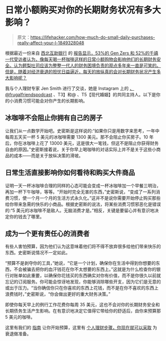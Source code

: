 # 日常小额购买对你的长期财务状况有多大影响？

> 原文：<https://lifehacker.com/how-much-do-small-daily-purchases-really-affect-your-l-1849328048>

根据最近一份来自 [西北互助银行](https://news.northwesternmutual.com/planning-and-progress-study-2022) 的 [报告显示，53%的 Gen Zers 和 52%的千禧一代受访者认为，像每天喝一杯咖啡这样的日常小额购物会影响他们的长期财务安全。认为鳄梨吐司应该为整整一代人的财务困境负责的观点多年来一直是可笑的。但是，随着对经济衰退的担忧日益逼近，每天的放纵真的会对长期财务状况产生多大影响呢？](https://news.northwesternmutual.com/2022-07-07-Study-Links-Financial-Discipline-to-Greater-Happiness-and-Better-Sleep) 



我与个人理财专家 Jen Smith 进行了交谈，她是 Instagram 上的 [、@frugalfriendspodcast](https://www.instagram.com/frugalfriendspodcast/) 、T3】和@ 、T5【现代婚姻】的共同主持人。以下是你的小消费习惯可能会对你产生的长期影响。

## 冰咖啡不会阻止你拥有自己的房子

让我们从一点数学开始吧。史密斯是这样说的:“如果你只是用数字来思考，一年中每周五天买一杯 5 美元的冰咖啡需要 1300 美元。那不会阻止你买房子。10 年后，你在冰咖啡上花了 13000 美元，这是很大一笔钱，但这不是阻止你获得财务自由的原因。”史密斯接着说，关于你早上喝咖啡的对话实际上并不是关于这些小商品的成本——而是关于放纵决策的滑坡。

## 日常生活直接影响你如何看待和购买大件商品

证明一天一杯冰咖啡合理的同样的心态可能会变成一杯冰咖啡加一个早餐三明治，再加一杯下午咖啡，等等。“开始时完全无害的东西，”史密斯说，“变成了一系列消费习惯，使一个月一个月的生活方式永久化。”这并不是说你需要开始停止购买那些给你带来急需的快乐的小商品。根据史密斯的说法，将某些消费习惯邪恶化是错误的:“5 美元的冰咖啡不是敌人。无脑消费才是。”相反，关键是要留心并有意识地决定你的钱去了哪里。

## 成为一个更有责任心的消费者

有些人害怕预算，因为他们认为这意味着他们将不得不放弃很多给他们带来快乐的东西。史密斯说情况不一定如此。

“预算不是剥夺你的工具，”她说，“它是一个计划，确保你在生活中得到你想要的东西，不会被骗去把你的血汗钱花在你不太想要的东西上。”这就是为什么检查你的银行对账单如此重要，以确保你花钱买的东西确实对你有价值，而不是你很久以前就忘记的订阅服务。你可能会惊讶地发现，你能够消除哪些开支，因为它们是无意的或出于压力。“当你确信你只在你喜欢的东西上花钱，而不是在你不喜欢的东西上浪费钱时，”史密斯说，“你会做出更好的重大财务决策。”

即使你每天早上的例行工作花费你每周 35 美元，这也不会对你的长期财务安全和长期债务生活产生影响。在有意识地决定它值得它带给你的舒适后，由你来预算那 5 美元的咖啡。

这里有我们的 [指南](https://lifehacker.com/you-really-do-need-a-budget-1843440246) 让你开始预算，这里有 [个人理财步骤，你现在就可以采取](https://lifehacker.com/what-you-should-do-now-to-prepare-for-a-recession-1849129353) 为衰退做准备。